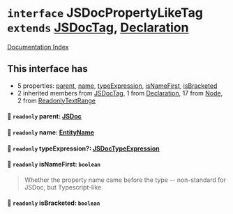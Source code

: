 # `interface` JSDocPropertyLikeTag `extends` [JSDocTag](../interface.JSDocTag/README.md), [Declaration](../interface.Declaration/README.md)

[Documentation Index](../README.md)

## This interface has

- 5 properties:
[parent](#-readonly-parent-jsdoc),
[name](#-readonly-name-entityname),
[typeExpression](#-readonly-typeexpression-jsdoctypeexpression),
[isNameFirst](#-readonly-isnamefirst-boolean),
[isBracketed](#-readonly-isbracketed-boolean)
- 2 inherited members from [JSDocTag](../interface.JSDocTag/README.md), 1 from [Declaration](../interface.Declaration/README.md), 17 from [Node](../interface.Node/README.md), 2 from [ReadonlyTextRange](../interface.ReadonlyTextRange/README.md)


#### 📄 `readonly` parent: [JSDoc](../interface.JSDoc/README.md)



#### 📄 `readonly` name: [EntityName](../type.EntityName/README.md)



#### 📄 `readonly` typeExpression?: [JSDocTypeExpression](../interface.JSDocTypeExpression/README.md)



#### 📄 `readonly` isNameFirst: `boolean`

> Whether the property name came before the type -- non-standard for JSDoc, but Typescript-like



#### 📄 `readonly` isBracketed: `boolean`



